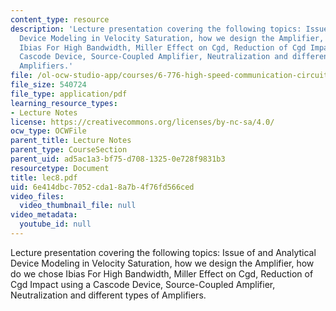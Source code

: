 ```yaml
---
content_type: resource
description: 'Lecture presentation covering the following topics: Issue of and Analytical
  Device Modeling in Velocity Saturation, how we design the Amplifier, how do we chose
  Ibias For High Bandwidth, Miller Effect on Cgd, Reduction of Cgd Impact using a
  Cascode Device, Source-Coupled Amplifier, Neutralization and different types of
  Amplifiers.'
file: /ol-ocw-studio-app/courses/6-776-high-speed-communication-circuits-spring-2005/6e414dbc7052cda18a7b4f76fd566ced_lec8.pdf
file_size: 540724
file_type: application/pdf
learning_resource_types:
- Lecture Notes
license: https://creativecommons.org/licenses/by-nc-sa/4.0/
ocw_type: OCWFile
parent_title: Lecture Notes
parent_type: CourseSection
parent_uid: ad5ac1a3-bf75-d708-1325-0e728f9831b3
resourcetype: Document
title: lec8.pdf
uid: 6e414dbc-7052-cda1-8a7b-4f76fd566ced
video_files:
  video_thumbnail_file: null
video_metadata:
  youtube_id: null
---
```

Lecture presentation covering the following topics: Issue of and Analytical Device Modeling in Velocity Saturation, how we design the Amplifier, how do we chose Ibias For High Bandwidth, Miller Effect on Cgd, Reduction of Cgd Impact using a Cascode Device, Source-Coupled Amplifier, Neutralization and different types of Amplifiers.